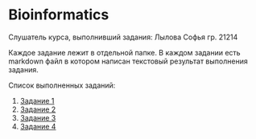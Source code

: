 # Bioinformatics
Слушатель курса, выполнивший задания: Лылова Софья гр. 21214

Каждое задание лежит в отдельной папке. В каждом задании есть markdown файл в котором написан текстовый результат выполнения задания. 

Список выполненных заданий:
1. [Задание 1](task1/Task1.md)
2. [Задание 2](task2/Task2.md)
3. [Задание 3](task3/Task3.md)
4. [Задание 4](task4/Task4.md)